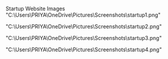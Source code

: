 Startup Website Images
"C:\Users\PRIYA\OneDrive\Pictures\Screenshots\startup1.png"

"C:\Users\PRIYA\OneDrive\Pictures\Screenshots\startup2.png"

"C:\Users\PRIYA\OneDrive\Pictures\Screenshots\startup3.png"

"C:\Users\PRIYA\OneDrive\Pictures\Screenshots\startup4.png"
